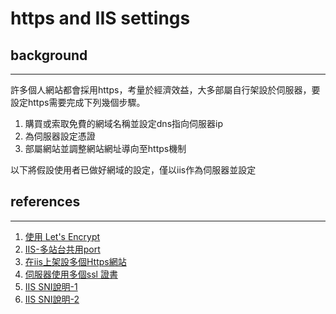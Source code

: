 # https and IIS settings
## background
***
許多個人網站都會採用https，考量於經濟效益，大多部屬自行架設於伺服器，要設定https需要完成下列幾個步驟。
1. 購買或索取免費的網域名稱並設定dns指向伺服器ip
2. 為伺服器設定憑證
3. 部屬網站並調整網站網址導向至https機制  
  
以下將假設使用者已做好網域的設定，僅以iis作為伺服器並設定

## references
***
1. [使用 Let's Encrypt](https://blog.xuite.net/tolarku/blog/584693076-%E4%BD%BF%E7%94%A8+Let%27s+Encryption+SSL+%E7%82%BA+IIS+%E5%B0%8E%E5%85%A5+https+%EF%BC%8C%E4%B8%A6%E5%BC%B7%E5%88%B6%E8%BD%89+http+%E8%87%B3+https+-+Windows)
2. [IIS-多站台共用port](https://blog.darkthread.net/blog/websites-sharing-80-port/)
3. [在iis上架設多個Https網站](https://poychang.github.io/iis-multi-domain-ssl/)
4. [伺服器使用多個ssl 證書](https://www.390seo.com/jishu/server/2807.html)
5. [IIS SNI說明-1](https://docs.microsoft.com/en-us/iis/get-started/whats-new-in-iis-8/iis-80-server-name-indication-sni-ssl-scalability)
6. [IIS SNI說明-2](https://blogs.msdn.microsoft.com/kaushal/2012/09/04/server-name-indication-sni-with-iis-8-windows-server-2012/)
